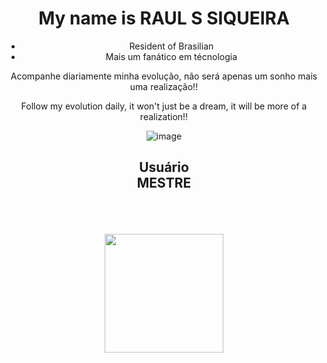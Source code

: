 <div align="center">
 <h1><b>My name is RAUL S SIQUEIRA</b></h1>

 
 <ul>
 <li>Resident of Brasilian
 <br>
 <li>Mais um fanático em técnologia</li>  
 </ul>
 
 <p>Acompanhe diariamente minha evolução, não será apenas um sonho mais uma realização!!</p>
 <p>Follow my evolution daily, it won't just be a dream, it will be more of a realization!!</p>

  <div align="center" >
  
  ![image](https://github.com/Siqueira93/Siqueira93/assets/92484620/eb473c6a-d343-4857-aff6-6367f2e8a89b)
  </div>


  <div align="center" >

   <b><h2>Usuário<br> MESTRE</b></h2>
  </div>
  <br>
  <br>
  <br>
  <div align="center">
  <img align="center" height="190em" src="https://github-readme-stats.vercel.app/api?username=Siqueira93&show_icons=true&theme=react&include_all_commits=true&count_private=false"/&gt;
  <img align="center" height="190em" src="https://github-readme-stats.vercel.app/api/top-langs/?username=Siqueira93&layout=compact&langs_count=7&theme=react"/&gt;  
</div>



